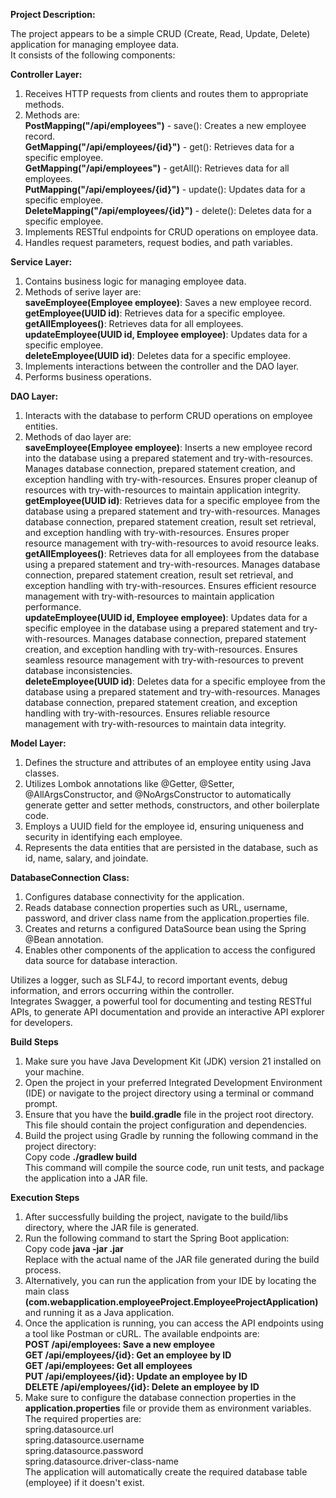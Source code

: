**Project Description:**

The project appears to be a simple CRUD (Create, Read, Update, Delete) application for managing employee data. 
<br>It consists of the following components:

**Controller Layer:**
1. Receives HTTP requests from clients and routes them to appropriate methods.
2. Methods are:
     <br>**PostMapping("/api/employees")** - save(): Creates a new employee record.
     <br>**GetMapping("/api/employees/{id}")** - get(): Retrieves data for a specific employee.
     <br>**GetMapping("/api/employees")** - getAll(): Retrieves data for all employees.
     <br>**PutMapping("/api/employees/{id}")** - update(): Updates data for a specific employee.
     <br>**DeleteMapping("/api/employees/{id}")** - delete(): Deletes data for a specific employee.
4. Implements RESTful endpoints for CRUD operations on employee data.
5. Handles request parameters, request bodies, and path variables.

**Service Layer:**
1. Contains business logic for managing employee data.
2. Methods of serive layer are:
     <br>**saveEmployee(Employee employee)**: Saves a new employee record.
     <br>**getEmployee(UUID id)**: Retrieves data for a specific employee.
     <br>**getAllEmployees()**: Retrieves data for all employees.
     <br>**updateEmployee(UUID id, Employee employee)**: Updates data for a specific employee.
     <br>**deleteEmployee(UUID id)**: Deletes data for a specific employee.
4. Implements interactions between the controller and the DAO layer.
5. Performs business operations.

**DAO Layer:**
1. Interacts with the database to perform CRUD operations on employee entities.
2. Methods of dao layer are:
   <br>**saveEmployee(Employee employee)**:
     Inserts a new employee record into the database using a prepared statement and try-with-resources.
     Manages database connection, prepared statement creation, and exception handling with try-with-resources.
     Ensures proper cleanup of resources with try-with-resources to maintain application integrity.
   <br>**getEmployee(UUID id)**:
     Retrieves data for a specific employee from the database using a prepared statement and try-with-resources.
     Manages database connection, prepared statement creation, result set retrieval, and exception handling with try-with-resources.
     Ensures proper resource management with try-with-resources to avoid resource leaks.
   <br>**getAllEmployees()**:
      Retrieves data for all employees from the database using a prepared statement and try-with-resources.
      Manages database connection, prepared statement creation, result set retrieval, and exception handling with try-with-resources.
      Ensures efficient resource management with try-with-resources to maintain application performance.
   <br>**updateEmployee(UUID id, Employee employee)**:
      Updates data for a specific employee in the database using a prepared statement and try-with-resources.
      Manages database connection, prepared statement creation, and exception handling with try-with-resources.
      Ensures seamless resource management with try-with-resources to prevent database inconsistencies.
   <br>**deleteEmployee(UUID id)**:
      Deletes data for a specific employee from the database using a prepared statement and try-with-resources.
      Manages database connection, prepared statement creation, and exception handling with try-with-resources.
      Ensures reliable resource management with try-with-resources to maintain data integrity.

**Model Layer:**
1. Defines the structure and attributes of an employee entity using Java classes.
2. Utilizes Lombok annotations like @Getter, @Setter, @AllArgsConstructor, and @NoArgsConstructor to automatically generate getter and setter methods, constructors, and other boilerplate code.
3. Employs a UUID field for the employee id, ensuring uniqueness and security in identifying each employee.
4. Represents the data entities that are persisted in the database, such as id, name, salary, and joindate.

**DatabaseConnection Class:**
1. Configures database connectivity for the application.
2. Reads database connection properties such as URL, username, password, and driver class name from the application.properties file.
3. Creates and returns a configured DataSource bean using the Spring @Bean annotation.
4. Enables other components of the application to access the configured data source for database interaction.

Utilizes a logger, such as SLF4J, to record important events, debug information, and errors occurring within the controller.
<br>Integrates Swagger, a powerful tool for documenting and testing RESTful APIs, to generate API documentation and provide an interactive API explorer for developers.


**Build Steps**
1. Make sure you have Java Development Kit (JDK) version 21 installed on your machine.
2. Open the project in your preferred Integrated Development Environment (IDE) or navigate to the project directory using a terminal or command prompt.
3. Ensure that you have the **build.gradle** file in the project root directory. This file should contain the project configuration and dependencies.
4. Build the project using Gradle by running the following command in the project directory:
   <br>Copy code
   **./gradlew build**
<br>This command will compile the source code, run unit tests, and package the application into a JAR file.

**Execution Steps**
1. After successfully building the project, navigate to the build/libs directory, where the JAR file is generated.
2. Run the following command to start the Spring Boot application:
   <br>Copy code
   **java -jar <jar-file-name>.jar**
<br>Replace <jar-file-name> with the actual name of the JAR file generated during the build process.
3. Alternatively, you can run the application from your IDE by locating the main class **(com.webapplication.employeeProject.EmployeeProjectApplication)** and running it as a Java application.
4. Once the application is running, you can access the API endpoints using a tool like Postman or cURL. The available endpoints are:
   <br>**POST /api/employees: Save a new employee**
   <br>**GET /api/employees/{id}: Get an employee by ID**
   <br>**GET /api/employees: Get all employees**
   <br>**PUT /api/employees/{id}: Update an employee by ID**
   <br>**DELETE /api/employees/{id}: Delete an employee by ID**
5. Make sure to configure the database connection properties in the **application.properties** file or provide them as environment variables. The required properties are:
<br>spring.datasource.url
<br>spring.datasource.username
<br>spring.datasource.password
<br>spring.datasource.driver-class-name
<br>The application will automatically create the required database table (employee) if it doesn't exist.
